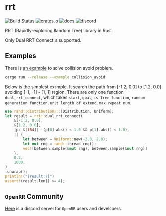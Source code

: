 # rrt

[![Build Status](https://img.shields.io/github/actions/workflow/status/openrr/rrt/ci.yml?branch=main&logo=github)](https://github.com/openrr/rrt/actions) [![crates.io](https://img.shields.io/crates/v/rrt.svg?logo=rust)](https://crates.io/crates/rrt) [![docs](https://docs.rs/rrt/badge.svg)](https://docs.rs/rrt) [![discord](https://dcbadge.vercel.app/api/server/8DAFFKc88B?style=flat)](https://discord.gg/8DAFFKc88B)

RRT (Rapidly-exploring Random Tree) library in Rust.

Only Dual RRT Connect is supported.

## Examples

There is [an example](https://github.com/openrr/rrt/blob/main/examples/collision_avoid.rs) to solve collision avoid problem.

```bash
cargo run --release --example collision_avoid
```

Below is the simplest example.
It search the path from [-1.2, 0.0] to [1.2, 0.0] avoiding [-1, -1] - [1, 1] region.
There are only one function `dual_rrt_connect`, which takes `start`, `goal`,
`is free function`, `random generation function`, `unit length of extend`, `max repeat num`.

```rust
use rand::distributions::{Distribution, Uniform};
let result = rrt::dual_rrt_connect(
    &[-1.2, 0.0],
    &[1.2, 0.0],
    |p: &[f64]| !(p[0].abs() < 1.0 && p[1].abs() < 1.0),
    || {
        let between = Uniform::new(-2.0, 2.0);
        let mut rng = rand::thread_rng();
        vec![between.sample(&mut rng), between.sample(&mut rng)]
    },
    0.2,
    1000,
)
.unwrap();
println!("{result:?}");
assert!(result.len() >= 4);
```

## `OpenRR` Community

[Here](https://discord.gg/8DAFFKc88B) is a discord server for `OpenRR` users and developers.
